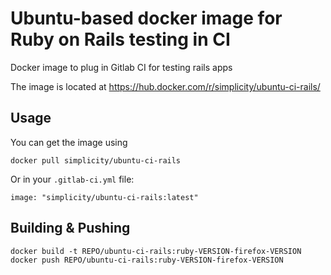 # Ubuntu-based docker image for Ruby on Rails testing in CI
Docker image to plug in Gitlab CI for testing rails apps

The image is located at https://hub.docker.com/r/simplicity/ubuntu-ci-rails/

## Usage
You can get the image using
    
    docker pull simplicity/ubuntu-ci-rails

Or in your ```.gitlab-ci.yml``` file:

    image: "simplicity/ubuntu-ci-rails:latest"

## Building & Pushing

    docker build -t REPO/ubuntu-ci-rails:ruby-VERSION-firefox-VERSION
    docker push REPO/ubuntu-ci-rails:ruby-VERSION-firefox-VERSION